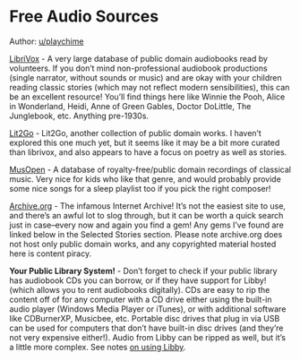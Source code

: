 # Free Audio Sources

Author: [u/playchime](https://www.reddit.com/u/playchime)

[LibriVox](https://librivox.org/) - A very large database of public domain audiobooks read by volunteers. If you don’t mind non-professional audiobook productions (single narrator, without sounds or music) and are okay with your children reading classic stories (which may not reflect modern sensibilities), this can be an excellent resource! You’ll find things here like Winnie the Pooh, Alice in Wonderland, Heidi, Anne of Green Gables, Doctor DoLittle, The Junglebook, etc. Anything pre-1930s.

[Lit2Go](https://etc.usf.edu/lit2go/) - Lit2Go, another collection of public domain works. I haven’t explored this one much yet, but it seems like it may be a bit more curated than librivox, and also appears to have a focus on poetry as well as stories.  

[MusOpen](https://musopen.org/) - A database of royalty-free/public domain recordings of classical music. Very nice for kids who like that genre, and would probably provide some nice songs for a sleep playlist too if you pick the right composer!  

[Archive.org](https://archive.org) - The infamous Internet Archive! It’s not the easiest site to use, and there’s an awful lot to slog through, but it can be worth a quick search just in case–every now and again you find a gem! Any gems I’ve found are linked below in the Selected Stories section. Please note archive.org does not host only public domain works, and any copyrighted material hosted here is content piracy.
  
**Your Public Library System!** - Don’t forget to check if your public library has audiobook CDs you can borrow, or if they have support for Libby! (which allows you to rent audiobooks digitally). CDs are easy to rip the content off of for any computer with a CD drive either using the built-in audio player (Windows Media Player or iTunes), or with additional software like CDBurnerXP, Musicbee, etc. Portable disc drives that plug in via USB can be used for computers that don’t have built-in disc drives (and they’re not very expensive either!). Audio from Libby can be ripped as well, but it’s a little more complex. See notes [on using Libby](using_libby_for_myo.md).